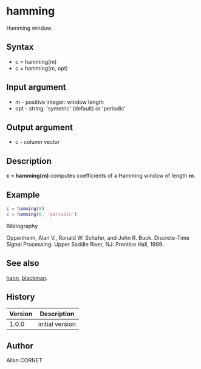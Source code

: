 # hamming

Hamming window.

## Syntax

- c = hamming(m)
- c = hamming(m, opt)

## Input argument

- m - positive integer: window length
- opt - string: 'symetric' (default) or 'periodic'

## Output argument

- c - column vector

## Description

  <p><b>c = hamming(m)</b> computes coefficients of a Hamming window of length <b>m</b>.</p>

## Example

```matlab
c = hamming(8)
c = hamming(8, 'periodic')
```

Bibliography

Oppenheim, Alan V., Ronald W. Schafer, and John R. Buck. Discrete-Time Signal Processing. Upper Saddle River, NJ: Prentice Hall, 1999.

## See also

[hann](hann.md), [blackman](blackman.md).

## History

| Version | Description     |
| ------- | --------------- |
| 1.0.0   | initial version |

## Author

Allan CORNET

